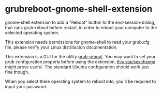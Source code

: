# grubreboot-gnome-shell-extension
gnome-shell extension to add a "Reboot" button to the end-session-dialog, that runs grub-reboot before restart, in order to reboot your computer to the selected operating system.

This extension needs permissions for gnome-shell to read your grub.cfg file, please verify your Linux distribution documentation.

This extension is a GUI for the utility [grub-reboot](https://www.commandlinux.com/man-page/man8/grub-reboot.8.html). You may want to set your grub configuration properly before using the extension, [this stackexchange](https://unix.stackexchange.com/questions/43196/how-can-i-tell-grub-i-want-to-reboot-into-windows-before-i-reboot) might prove useful. The standard Ubuntu configuration should work just fine though.

When you select there operating system to reboot into, you'll be required to input your password.

